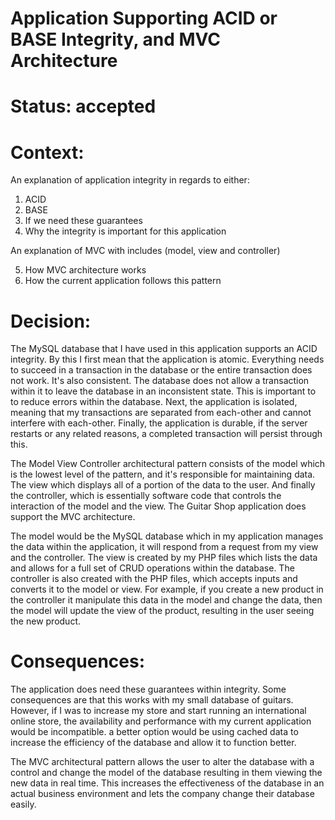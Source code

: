 # Application Supporting ACID or BASE Integrity, and MVC Architecture

# Status: accepted

# Context: 

An explanation of application integrity in regards to either:

1. ACID
2. BASE
3. If we need these guarantees
4. Why the integrity is important for this application

An explanation of MVC with includes (model, view and controller)

5. How MVC architecture works
6. How the current application follows this pattern



# Decision:

The MySQL database that I have used in this application supports an ACID integrity. By this
I first mean that the application is atomic. Everything needs to succeed in a transaction in the database
or the entire transaction does not work. It's also consistent. The database does not allow a transaction within
it to leave the database in an inconsistent state. This is important to to reduce errors within the database.
Next, the application is isolated, meaning that my transactions are separated from each-other and cannot interfere
with each-other. Finally, the application is durable, if the server restarts or any related reasons, a completed transaction
will persist through this. 

The Model View Controller architectural pattern consists of the model which is the lowest level of the pattern,
and it's responsible for maintaining data. The view which displays all of a portion of the data to the user. 
And finally the controller, which is essentially software code that controls the interaction of the model and the view.
The Guitar Shop application does support the MVC architecture. 

The model would be the MySQL database which in my application manages the data within the application, it will respond
from a request from my view and the controller. The view is created by my PHP files which lists the data and allows for
a full set of CRUD operations within the database. The controller is also created with the PHP files, which accepts inputs
and converts it to the model or view. For example, if you create a new product in the controller it manipulate this data in the model
and change the data, then the model will update the view of the product, resulting in the user seeing the new product. 


# Consequences: 

The application does need these guarantees within integrity. Some consequences are
that this works with my small database of guitars. However, if I was to increase my store
and start running an international online store, the availability and performance with my
current application would be incompatible. a better option would be using cached data
to increase the efficiency of the database and allow it to function better.

The MVC architectural pattern allows the user to alter the database with a control and change the model
of the database resulting in them viewing the new data in real time. This increases the effectiveness
of the database in an actual business environment and lets the company change their database easily.